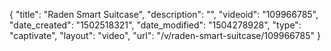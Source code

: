 {
    "title": "Raden Smart Suitcase",
    "description": "",
    "videoid": "109966785",
    "date_created": "1502518321",
    "date_modified": "1504278928",
    "type": "captivate",
    "layout": "video",
    "url": "\/v\/raden-smart-suitcase\/109966785"
}